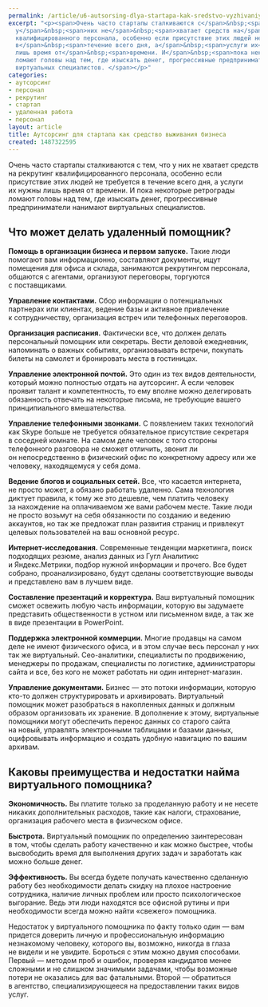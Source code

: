 ```yaml
---
permalink: /article/u6-autsorsing-dlya-startapa-kak-sredstvo-vyzhivaniya-biznesa
excerpt: "<p><span>Очень часто стартапы сталкиваются с</span>&nbsp;<span>тем, что
  у</span>&nbsp;<span>них не</span>&nbsp;<span>хватает средств на</span>&nbsp;<span>рекрутинг
  квалифицированного персонала, особенно если присутствие этих людей не</span>&nbsp;<span>требуется
  в</span>&nbsp;<span>течение всего дня, а</span>&nbsp;<span>услуги их</span>&nbsp;<span>нужны
  лишь время от</span>&nbsp;<span>времени. И</span>&nbsp;<span>пока некоторые ретрограды
  ломают головы над тем, где изыскать денег, прогрессивные предприниматели нанимают
  виртуальных специалистов. </span></p>"
categories:
- аутсорсинг
- персонал
- рекрутинг
- стартап
- удаленная работа
- персонал
layout: article
title: Аутсорсинг для стартапа как средство выживания бизнеса
created: 1487322595
---
```

Очень часто стартапы сталкиваются с тем, что у них не хватает средств на рекрутинг квалифицированного персонала, особенно если присутствие этих людей не требуется в течение всего дня, а услуги их нужны лишь время от времени. И пока некоторые ретрограды ломают головы над тем, где изыскать денег, прогрессивные предприниматели нанимают виртуальных специалистов. 

## Что может делать удаленный помощник? ##

**Помощь в организации бизнеса и первом запуске.** Такие люди помогают вам информационно, составляют документы, ищут помещения для офиса и склада, занимаются рекрутингом персонала, общаются с агентами, организуют переговоры, торгуются с поставщиками.

**Управление контактами.** Сбор информации о потенциальных партнерах или клиентах, ведение базы и активное привлечение к сотрудничеству, организация встреч или телефонных переговоров.

**Организация расписания.** Фактически все, что должен делать персональный помощник или секретарь. Вести деловой ежедневник, напоминать о важных событиях, организовывать встречи, покупать билеты на самолет и бронировать места в гостиницах.

**Управление электронной почтой.** Это один из тех видов деятельности, который можно полностью отдать на аутсорсинг. А если человек проявит талант и компетентность, то ему вполне можно делегировать обязанность отвечать на некоторые письма, не требующие вашего принципиального вмешательства.

**Управление телефонными звонками.** С появлением таких технологий как Skype больше не требуется обязательное присутствие секретаря в соседней комнате. На самом деле человек с того стороны телефонного разговора не сможет отличить, звонит ли он непосредственно в физический офис по конкретному адресу или же человеку, находящемуся у себя дома.

**Ведение блогов и социальных сетей.** Все, что касается интернета, не просто может, а обязано работать удаленно. Сама технология диктует правила, к тому же это дешевле, чем платить человеку за нахождение на оплачиваемом же вами рабочем месте. Такие люди не просто возьмут на себя обязанности по созданию и ведению аккаунтов, но так же предложат план развития страниц и привлекут целевых пользователей на ваш основной ресурс.

**Интернет-исследования.** Современные тенденции маркетинга, поиск подходящих резюме, анализ данных из Гугл Аналитикс и Яндекс.Метрики, подбор нужной информации и прочего. Все будет собрано, проанализировано, будут сделаны соответствующие выводы и представлено вам в лучшем виде.

**Составление презентаций и корректура.** Ваш виртуальный помощник сможет освежить любую часть информации, которую вы задумаете представить общественности в устном или письменном виде, а так же в виде презентации в PowerPoint.

**Поддержка электронной коммерции.** Многие продавцы на самом деле не имеют физического офиса, и в этом случае весь персонал у них так же виртуальный. Сео-аналитики, специалисты по продвижению, менеджеры по продажам, специалисты по логистике, администраторы сайта и все, без кого не может работать ни один интернет-магазин.

**Управление документами.** Бизнес — это потоки информации, которую кто-то должен структурировать и архивировать. Виртуальный помощник может разобраться в накопленных данных и должным образом организовать их хранение. В дополнение к этому, виртуальные помощники могут обеспечить перенос данных со старого сайта на новый, управлять электронными таблицами и базами данных, оцифровывать информацию и создать удобную навигацию по вашим архивам.

## Каковы преимущества и недостатки найма виртуального помощника? ##

**Экономичность.** Вы платите только за проделанную работу и не несете никаких дополнительных расходов, такие как налоги, страхование, организация рабочего места в физическом офисе.

**Быстрота.** Виртуальный помощник по определению заинтересован в том, чтобы сделать работу качественно и как можно быстрее, чтобы высвободить время для выполнения других задач и заработать как можно больше денег.

**Эффективность.** Вы всегда будете получать качественно сделанную работу без необходимости делать скидку на плохое настроение сотрудника, наличие личных проблем или просто психологическое выгорание. Ведь эти люди находятся все офисной рутины и при необходимости всегда можно найти «свежего» помощника.

Недостаток у виртуального помощника по факту только один — вам придется доверить личную и профессиональную информацию незнакомому человеку, которого вы, возможно, никогда в глаза не видели и не увидите. Бороться с этим можно двумя способами. Первый — методом проб и ошибок, проверяя кандидатов менее сложными и не слишком значимыми задачами, чтобы возможные потери не оказались для вас фатальными. Второй — обратиться в агентство, специализирующееся на предоставлении таких видов услуг.
